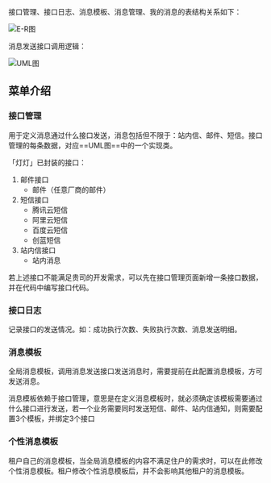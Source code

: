 接口管理、接口日志、消息模板、消息管理、我的消息的表结构关系如下：

![E-R图](/images/intro/开发运营平台_接口管理_ER图.png)

消息发送接口调用逻辑：

![UML图](/images/intro/接口管理UML图.jpg)

## 菜单介绍

### 接口管理

用于定义消息通过什么接口发送，消息包括但不限于：站内信、邮件、短信。接口管理的每条数据，对应==UML图==中的一个实现类。

「灯灯」已封装的接口：

1. 邮件接口
   - 邮件（任意厂商的邮件）
2. 短信接口
   - 腾讯云短信
   - 阿里云短信
   - 百度云短信
   - 创蓝短信
3. 站内信接口
   - 站内消息

若上述接口不能满足贵司的开发需求，可以先在接口管理页面新增一条接口数据，并在代码中编写接口代码。



### 接口日志

记录接口的发送情况。如：成功执行次数、失败执行次数、消息发送明细。



### 消息模板

全局消息模板，调用消息发送接口发送消息时，需要提前在此配置消息模板，方可发送消息。

消息模板依赖于接口管理，意思是在定义消息模板时，就必须确定该模板需要通过什么接口进行发送，若一个业务需要同时发送短信、邮件、站内信通知，则需要配置3个模板，并绑定3个接口



### 个性消息模板

租户自己的消息模板，当全局消息模板的内容不满足住户的需求时，可以在此修改个性消息模板。租户修改个性消息模板后，并不会影响其他租户的消息模板。

